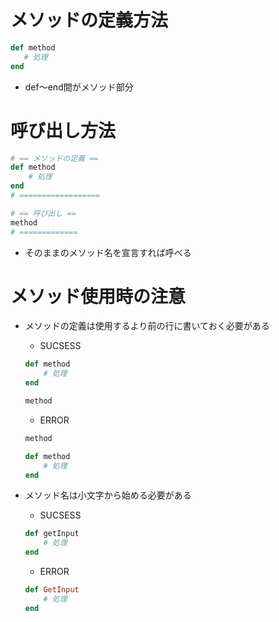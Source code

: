 # メソッドの定義方法

```ruby
def method
   # 処理
end
```
- def〜end間がメソッド部分

# 呼び出し方法

```ruby
# == メソッドの定義 ==
def method
    # 処理
end
# ==================

# == 呼び出し ==
method
# =============
```
- そのままのメソッド名を宣言すれば呼べる

# メソッド使用時の注意
- メソッドの定義は使用するより前の行に書いておく必要がある
    - SUCSESS
    ```ruby
    def method
        # 処理
    end

    method
    ```

    - ERROR

    ```ruby
    method

    def method
        # 処理
    end
    ```
- メソッド名は小文字から始める必要がある

    - SUCSESS
    ```ruby
    def getInput
        # 処理
    end
    ```
    - ERROR

    ```ruby
    def GetInput
        # 処理
    end
    ```